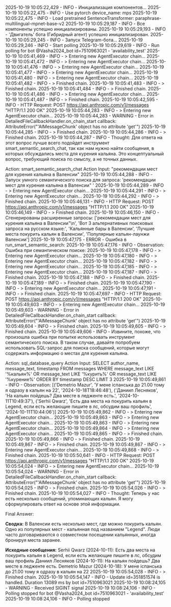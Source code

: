 2025-10-19 10:05:22,429 - INFO - Инициализация компонентов...
2025-10-19 10:05:22,475 - INFO - Use pytorch device_name: mps
2025-10-19 10:05:22,475 - INFO - Load pretrained SentenceTransformer: paraphrase-multilingual-mpnet-base-v2
2025-10-19 10:05:29,187 - INFO - Все компоненты успешно инициализированы.
2025-10-19 10:05:29,193 - INFO - 'Двигатель' бота (Гибридный агент) успешно инициализирован.
2025-10-19 10:05:29,245 - INFO - Запуск Telegram-бота...
2025-10-19 10:05:29,246 - INFO - Start polling
2025-10-19 10:05:29,619 - INFO - Run polling for bot @Vasha2024_bot id=7510963021 - 'availability_test'
2025-10-19 10:05:41,469 - INFO - > Entering new AgentExecutor chain...
2025-10-19 10:05:41,472 - INFO - > Entering new AgentExecutor chain...
2025-10-19 10:05:41,476 - INFO - > Entering new AgentExecutor chain...
2025-10-19 10:05:41,477 - INFO - > Entering new AgentExecutor chain...
2025-10-19 10:05:41,480 - INFO - > Entering new AgentExecutor chain...
2025-10-19 10:05:41,482 - INFO - > Finished chain.
2025-10-19 10:05:41,483 - INFO - > Finished chain.
2025-10-19 10:05:41,484 - INFO - > Finished chain.
2025-10-19 10:05:41,486 - INFO - > Entering new AgentExecutor chain...
2025-10-19 10:05:41,487 - INFO - > Finished chain.
2025-10-19 10:05:42,595 - INFO - HTTP Request: POST https://api.anthropic.com/v1/messages "HTTP/1.1 200 OK"
2025-10-19 10:05:44,283 - INFO - > Entering new AgentExecutor chain...
2025-10-19 10:05:44,283 - WARNING - Error in DetailedFileCallbackHandler.on_chain_start callback: AttributeError("'AIMessageChunk' object has no attribute 'get'")
2025-10-19 10:05:44,285 - INFO - > Finished chain.
2025-10-19 10:05:44,286 - INFO - > Finished chain.
2025-10-19 10:05:44,287 - INFO - Thought: Для ответа на этот вопрос лучше всего подойдет инструмент smart_semantic_search_chat, так как нам нужно найти сообщения, в которых обсуждались места для курения кальяна. Это концептуальный вопрос, требующий поиска по смыслу, а не точных данных.

Action: smart_semantic_search_chat
Action Input: "рекомендации мест для курения кальяна в Валенсии"
2025-10-19 10:05:44,288 - INFO - Запуск умного семантического поиска для запроса: 'рекомендации мест для курения кальяна в Валенсии"
'
2025-10-19 10:05:44,289 - INFO - > Entering new AgentExecutor chain...
2025-10-19 10:05:44,291 - INFO - > Entering new AgentExecutor chain...
2025-10-19 10:05:44,292 - INFO - > Finished chain.
2025-10-19 10:05:46,131 - INFO - HTTP Request: POST https://api.anthropic.com/v1/messages "HTTP/1.1 200 OK"
2025-10-19 10:05:46,149 - INFO - > Finished chain.
2025-10-19 10:05:46,150 - INFO - Сгенерированы расширенные запросы: ['рекомендации мест для курения кальяна в Валенсии"\n', 'Вот 3 альтернативных поисковых запроса на русском языке:', 'Кальянные бары в Валенсии', 'Лучшие места покурить кальян в Валенсии', 'Популярные кальян-лаунжи Валенсии']
2025-10-19 10:05:47,175 - ERROR - Ошибка в run_smart_semantic_search: 
2025-10-19 10:05:47,176 - INFO - Observation: Ошибка при семантическом поиске: 
2025-10-19 10:05:47,178 - INFO - > Entering new AgentExecutor chain...
2025-10-19 10:05:47,180 - INFO - > Entering new AgentExecutor chain...
2025-10-19 10:05:47,182 - INFO - > Entering new AgentExecutor chain...
2025-10-19 10:05:47,185 - INFO - > Entering new AgentExecutor chain...
2025-10-19 10:05:47,187 - INFO - > Finished chain.
2025-10-19 10:05:47,188 - INFO - > Finished chain.
2025-10-19 10:05:47,189 - INFO - > Finished chain.
2025-10-19 10:05:47,190 - INFO - > Entering new AgentExecutor chain...
2025-10-19 10:05:47,191 - INFO - > Finished chain.
2025-10-19 10:05:47,697 - INFO - HTTP Request: POST https://api.anthropic.com/v1/messages "HTTP/1.1 200 OK"
2025-10-19 10:05:49,603 - INFO - > Entering new AgentExecutor chain...
2025-10-19 10:05:49,603 - WARNING - Error in DetailedFileCallbackHandler.on_chain_start callback: AttributeError("'AIMessageChunk' object has no attribute 'get'")
2025-10-19 10:05:49,604 - INFO - > Finished chain.
2025-10-19 10:05:49,605 - INFO - > Finished chain.
2025-10-19 10:05:49,606 - INFO - Извините, похоже, что произошла ошибка при попытке использовать инструмент семантического поиска. В таком случае, давайте попробуем использовать SQL-запрос для поиска сообщений, которые могут содержать информацию о местах для курения кальяна.

Action: sql_database_query
Action Input: SELECT author_name, message_text, timestamp FROM messages WHERE message_text LIKE '%кальян%' OR message_text LIKE '%курить%' OR message_text LIKE '%курение%' ORDER BY timestamp DESC LIMIT 3
2025-10-19 10:05:49,861 - INFO - Observation: [('Demetrio Mazur', 'У мене іспанська до 21.00 тому я одразу в кальян на 22', '2024-10-18T18:46:48'), ('Даниил Лесняков', 'На кальян пойдешь? Два месте в ледженте есть.', '2024-10-11T10:49:37'), ('Serhii Qwarz', 'Есть два места на покурить кальян в Legend, если есть желающие пишите в лс, обсудим ваш профиль', '2024-10-11T10:44:06')]
2025-10-19 10:05:49,862 - INFO - > Entering new AgentExecutor chain...
2025-10-19 10:05:49,863 - INFO - > Entering new AgentExecutor chain...
2025-10-19 10:05:49,863 - INFO - > Entering new AgentExecutor chain...
2025-10-19 10:05:49,864 - INFO - > Entering new AgentExecutor chain...
2025-10-19 10:05:49,865 - INFO - > Finished chain.
2025-10-19 10:05:49,866 - INFO - > Finished chain.
2025-10-19 10:05:49,867 - INFO - > Finished chain.
2025-10-19 10:05:49,867 - INFO - > Entering new AgentExecutor chain...
2025-10-19 10:05:49,868 - INFO - > Finished chain.
2025-10-19 10:05:50,641 - INFO - HTTP Request: POST https://api.anthropic.com/v1/messages "HTTP/1.1 200 OK"
2025-10-19 10:05:54,024 - INFO - > Entering new AgentExecutor chain...
2025-10-19 10:05:54,024 - WARNING - Error in DetailedFileCallbackHandler.on_chain_start callback: AttributeError("'AIMessageChunk' object has no attribute 'get'")
2025-10-19 10:05:54,025 - INFO - > Finished chain.
2025-10-19 10:05:54,026 - INFO - > Finished chain.
2025-10-19 10:05:54,027 - INFO - Thought: Теперь у нас есть несколько сообщений, упоминающих кальян. Я могу сформулировать ответ на основе этой информации.

Final Answer: 

**Сводка:** В Валенсии есть несколько мест, где можно покурить кальян. Одно из популярных мест - кальянная под названием "Legend". Люди часто договариваются о совместном посещении кальянных, иногда бронируя места заранее.

**Исходные сообщения:**
Serhii Qwarz (2024-10-11): Есть два места на покурить кальян в Legend, если есть желающие пишите в лс, обсудим ваш профиль
Даниил Лесняков (2024-10-11): На кальян пойдешь? Два месте в ледженте есть.
Demetrio Mazur (2024-10-18): У мене іспанська до 21.00 тому я одразу в кальян на 22
2025-10-19 10:05:54,028 - INFO - > Finished chain.
2025-10-19 10:05:54,147 - INFO - Update id=351851574 is handled. Duration 13089 ms by bot id=7510963021
2025-10-19 10:08:24,105 - WARNING - Received SIGINT signal
2025-10-19 10:08:24,106 - INFO - Polling stopped for bot @Vasha2024_bot id=7510963021 - 'availability_test'
2025-10-19 10:08:24,106 - INFO - Polling stopped
